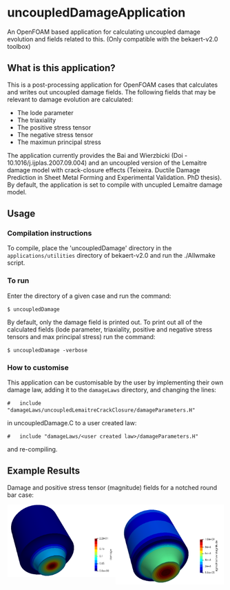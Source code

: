 # uncoupledDamageApplication
An OpenFOAM based application for calculating uncoupled damage evolution and fields related to this. (Only compatible with the bekaert-v2.0 toolbox) 

## What is this application?

This is a post-processing application for OpenFOAM cases that calculates and writes out uncoupled damage fields. The following fields that may be relevant to damage evolution are calculated:

- The lode parameter
- The triaxiality
- The positive stress tensor
- The negative stress tensor
- The maximun principal stress

The application currently provides the Bai and Wierzbicki (Doi - 10.1016/j.ijplas.2007.09.004) and an uncoupled version of the Lemaitre damage model with crack-closure effects (Teixeira. Ductile Damage Prediction in Sheet Metal Forming and Experimental Validation. PhD thesis). By default, the application is set to compile with uncupled Lemaitre damage model.

## Usage


### Compilation instructions

To compile, place the 'uncoupledDamage' directory in the `applications/utilities` directory of bekaert-v2.0 and run the  ./Allwmake script.

### To run

Enter the directory of a given case and run the command:
```
$ uncoupledDamage
```

By default, only the damage field is printed out. To print out all of the calculated fields (lode parameter, triaxiality, positive and negative stress tensors and max principal stress) run the command: 

```
$ uncoupledDamage -verbose
```

### How to customise

This application can be customisable by the user by implementing their own damage law, adding it to the `damageLaws` directory, and changing the lines:

```
#   include "damageLaws/uncoupledLemaitreCrackClosure/damageParameters.H"
```

in uncoupledDamage.C to a user created law:

```
#   include "damageLaws/<user created law>/damageParameters.H"
```
and re-compiling.

## Example Results

Damage and positive stress tensor (magnitude) fields for a notched round bar case:
<p float="left">
  <img style="float: left;" src="docs/images/notchedBar_damage.PNG" width="50%" height="50%"> 
  <img style="float: left;" src="docs/images/notchedbar_positiveStressTensor.PNG" width="50%" height="50%"> 
</p>

